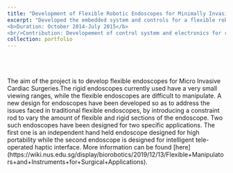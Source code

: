 ```yaml
---
title: "Development of Flexible Robotic Endoscopes for Minimally Invasive Cardiac Surgery"
excerpt: "Developed the embedded system and controls for a flexible robotic endoscope to be used in cardiac surgery <br/>
<b>Duration: October 2014-July 2015</b>
<br/>Contribution: Developement of control system and electronics for robotic and hand held endoscope"
collection: portfolio
---
```

<br>
<br>
<br>
The aim of the project is to develop flexible endoscopes for Micro Invasive Cardiac Surgeries.The rigid endoscopes currently used have a very small viewing ranges, while the flexible endoscopes are difficult to manipulate. A new design for endoscopes have been developed so as to address the issues faced in traditional flexible endoscopes, by introducing a constraint rod to vary the amount of flexible and rigid sections of the endoscope.
Two such endoscopes have been designed for two specific applications. The first one is an independent hand held endoscope designed for high  portability while the second endoscope is designed for intelligent tele-operated haptic interface. More information can be found [here](https://wiki.nus.edu.sg/display/biorobotics/2019/12/13/Flexible+Manipulators+and+Instruments+for+Surgical+Applications).
<br>
<br>

